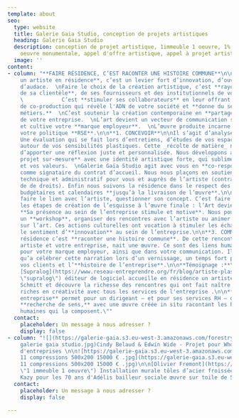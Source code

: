```yaml
---
template: about
seo:
  type: website
  title: Galerie Gaia Studio, conception de projets artistiques
  heading: Galerie Gaia Studio
  description: conception de projet artistique, 1immeuble 1 oeuvre, 1% artistique,
    oeuvre monumentale, appel d'offre artistique, appel à projet artistique
  image: ''
content:
- column: "**FAIRE RÉSIDENCE, C’EST RACONTER UNE HISTOIRE COMMUNE**\n\n**Accueillir
    un artiste en résidence**, c’est un levier fort d’innovation, d’ouverture et
    d’audace.  \nFaire le choix de la création artistique, c’est **rayonner auprès
    de sa clientèle**, de ses fournisseurs et des institutionnels de votre environnement.
    \            C’est **stimuler ses collaborateurs** en leur offrant une expérience
    de co-production qui révèle l'ADN de votre société et **donne du sens à leurs
    métiers.**  \nC’est soutenir la création contemporaine en **partageant les savoir-faire**
    de votre entreprise.  \nL’art devient un vecteur de communication singularisant
    et cultive votre **marque employeur**.  \nL’œuvre produite incarne concrètement
    votre politique **RSE**.\n\n**1. CONCEVOIR**\n\nIl s’agit d’analyser vos besoins.
    Une évaluation qui se fait lors d’entretiens, d’études de vos espaces et d’échanges
    autour de vos sensibilités plastiques. Cette _récolte de matière_ nous permet
    d’apporter une réflexion juste et personnalisée. Nous développons alors **un
    projet sur-mesure** avec une identité artistique forte, qui sublime votre lieu
    et vos valeurs.  \nGalerie Gaïa Studio agit avec vous en **co-responsabilité**
    comme signataire du contrat d’accueil. Nous nous plaçons en soutien critique,
    technique et administratif pour vous et auprès de l’artiste (contrats, cession
    de de droits). Enfin nous suivons la résidence dans le respect des contraintes
    budgétaires et calendaires **jusqu’à la livraison de l’œuvre**.\n\n**2. PRODUIRE**\n\nC’est
    faire le lien avec l’artiste, questionner son concept. C’est faire partie de toutes
    les étapes de création de l’esquisse à l’œuvre finale : l’Art devient un outil.
    **Sa présence au sein de l’entreprise stimule et motive**. Nous pouvons proposer
    un **workshop**, organiser des rencontres avec l’artiste ou animer des conférences
    sur l’art. Ces actions culturelles ont vocation à stimuler les échanges et développer
    le sentiment d’**innovation** au sein de l’entreprise.\n\n**3. COMMUNIQUER**\n\nFaire
    résidence c’est **raconter une histoire commune**. De cette rencontre entre un
    artiste et votre entreprise, nait une œuvre. Ce sont des liens humains à valoriser
    pour votre marque employeur, ainsi que dans votre communication. Il ne reste plus
    qu’a célébrer cette narration lors d’un vernissage, un temps fort pour vos collaborateurs,
    vos clients et l’**histoire de l’entreprise**.\n\n**Témoignage :**\n\nEntreprise
    [Supralog](https://www.reseau-entreprendre.org/fr/blog/artiste-plasticien-en-residence-dans-une-entreprise/
    \"supralog\") éditeur de logiciel accueille en résidence un artiste  Matthieu
    Schmitt et découvre la richesse des rencontres qui ont fait naître des interactions
    riches en créativité avec tous les services de l'entreprise .\n\n**\"L’art en
    entreprise** permet pour un dirigeant – et pour ses services RH – d’incarner cette
    **recherche de sens,** avec une œuvre créée in situ racontant les histoires
    humaines qui la composent.\""
  contact:
    placeholder: Un message à nous adresser ?
    display: false
- column: "![](https://galerie-gaia.s3.eu-west-3.amazonaws.com/forestry/whome projet
    galerie gaia studio.jpg)Cindy Belaud & Edwin Wide - Projet pour Whome Immobilier
    d'entreprises \n\n![https://galerie-gaia.s3.eu-west-3.amazonaws.com/forestry/mural
    11 compressions 500x200 15000 € .jpg](https://galerie-gaia.s3.eu-west-3.amazonaws.com/forestry/mural
    11 compressions 500x200 15000 € .jpg)\n\n[Olivier Fremont](https://galeriegaia.fr/artists/olivier-fremont/
    \"1 immeuble 1 oeuvre\") Installation murale tôles d’acier froissées 6m x 3m\n\n![](https://galerie-gaia.s3.eu-west-3.amazonaws.com/forestry/galeriegaia@kazy-adelis.JPG)
    Kazy pour les 70 ans d'Adélis bailleur sociale œuvre sur toile de 5m x 3m"
  contact:
    placeholder: Un message à nous adresser ?
    display: false

---
```

